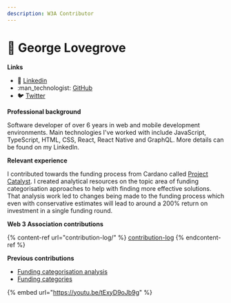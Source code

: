 ```yaml
---
description: W3A Contributor
---
```


# 🧑 George Lovegrove

**Links**

* :briefcase: [Linkedin](https://www.linkedin.com/in/georgelovegrove/)
* :man\_technologist: [GitHub](https://github.com/lovegrovegeorge)
* :bird: [Twitter](https://twitter.com/lovegrovegeo)



**Professional background**

Software developer of over 6 years in web and mobile development environments. Main technologies I've worked with include JavaScript, TypeScript, HTML, CSS, React, React Native and GraphQL. More details can be found on my LinkedIn.



**Relevant experience**

I contributed towards the funding process from Cardano called [Project Catalyst](https://projectcatalyst.io/). I created analytical resources on the topic area of funding categorisation approaches to help with finding more effective solutions. That analysis work led to changes being made to the funding process which even with conservative estimates will lead to around a 200% return on investment in a single funding round.



**Web 3 Association contributions**

{% content-ref url="contribution-log/" %}
[contribution-log](contribution-log/)
{% endcontent-ref %}



**Previous contributions**

* [Funding categorisation analysis](https://docs.catalystcontributors.org/funding-categorisation-analysis/)
* [Funding categories](../../approach/shared-learning-approach.md)

{% embed url="https://youtu.be/tExyD9oJb9g" %}
